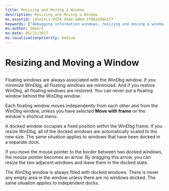 ```yaml
---
title: Resizing and Moving a Window
description: Resizing and Moving a Window
ms.assetid: 135e1ec1-9d58-45de-a0b4-5f962ed9e1f7
keywords: ["debugging information windows, resizing and moving a window", "resizing and moving windows"]
ms.author: domars
ms.date: 05/23/2017
ms.localizationpriority: medium
---
```


# Resizing and Moving a Window


## <span id="ddk_resizing_and_moving_windows_dbg"></span><span id="DDK_RESIZING_AND_MOVING_WINDOWS_DBG"></span>


Floating windows are always associated with the WinDbg window. If you minimize WinDbg, all floating windows are minimized. And if you restore WinDbg, all floating windows are restored. You can never put a floating window behind the WinDbg window.

Each floating window moves independently from each other and from the WinDbg window, unless you have selected **Move with frame** on the window's shortcut menu.

A docked window occupies a fixed position within the WinDbg frame. If you resize WinDbg, all of the docked windows are automatically scaled to the new size. The same situation applies to windows that have been docked in a separate dock.

If you move the mouse pointer to the border between two docked windows, the mouse pointer becomes an arrow. By dragging this arrow, you can resize the two adjacent windows and leave them in the docked state.

The WinDbg window is always filled with docked windows. There is never any empty area in the window unless there are no windows docked. The same situation applies to independent docks.

 

 





